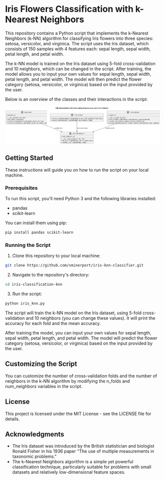 # Iris Flowers Classification with k-Nearest Neighbors

This repository contains a Python script that implements the k-Nearest Neighbors (k-NN) algorithm for classifying Iris flowers into three species: setosa, versicolor, and virginica. The script uses the Iris dataset, which consists of 150 samples with 4 features each: sepal length, sepal width, petal length, and petal width.

The k-NN model is trained on the Iris dataset using 5-fold cross-validation and 10 neighbors, which can be changed in the script. After training, the model allows you to input your own values for sepal length, sepal width, petal length, and petal width. The model will then predict the flower category (setosa, versicolor, or virginica) based on the input provided by the user.

Below is an overview of the classes and their interactions in the script:

![UML Diagram](/uml/output/knn_implementation_uml/knn_implementation_uml.png)

## Getting Started

These instructions will guide you on how to run the script on your local machine.

### Prerequisites

To run this script, you'll need Python 3 and the following libraries installed:

- pandas
- scikit-learn

You can install them using pip:

```sh
pip install pandas scikit-learn
```

### Running the Script

1. Clone this repository to your local machine:

```sh
git clone https://github.com/sminerport/iris-knn-classifier.git
```

2. Navigate to the repository's directory:

```sh
cd iris-classification-knn
```

3. Run the script:

```sh
python iris_knn.py
```

The script will train the k-NN model on the Iris dataset, using 5-fold cross-validation and 10 neighbors (you can change these values). It will print the accuracy for each fold and the mean accuracy.

After training the model, you can input your own values for sepal length, sepal width, petal length, and petal width. The model will predict the flower category (setosa, versicolor, or virginica) based on the input provided by the user.

## Customizing the Script

You can customize the number of cross-validation folds and the number of neighbors in the k-NN algorithm by modifying the n_folds and num_neighbors variables in the script.

## License

This project is licensed under the MIT License - see the LICENSE file for details.

## Acknowledgments

* The Iris dataset was introduced by the British statistician and biologist Ronald Fisher in his 1936 paper "The use of multiple measurements in taxonomic problems."
* The k-Nearest Neighbors algorithm is a simple yet powerful classification technique, particularly suitable for problems with small datasets and relatively low-dimensional feature spaces.
